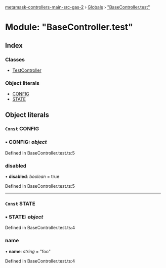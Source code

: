[metamask-controllers-main-src-gas-2](../README.md) › [Globals](../globals.md) › ["BaseController.test"](_basecontroller_test_.md)

# Module: "BaseController.test"

## Index

### Classes

* [TestController](../classes/_basecontroller_test_.testcontroller.md)

### Object literals

* [CONFIG](_basecontroller_test_.md#const-config)
* [STATE](_basecontroller_test_.md#const-state)

## Object literals

### `Const` CONFIG

### ▪ **CONFIG**: *object*

Defined in BaseController.test.ts:5

###  disabled

• **disabled**: *boolean* = true

Defined in BaseController.test.ts:5

___

### `Const` STATE

### ▪ **STATE**: *object*

Defined in BaseController.test.ts:4

###  name

• **name**: *string* = "foo"

Defined in BaseController.test.ts:4
